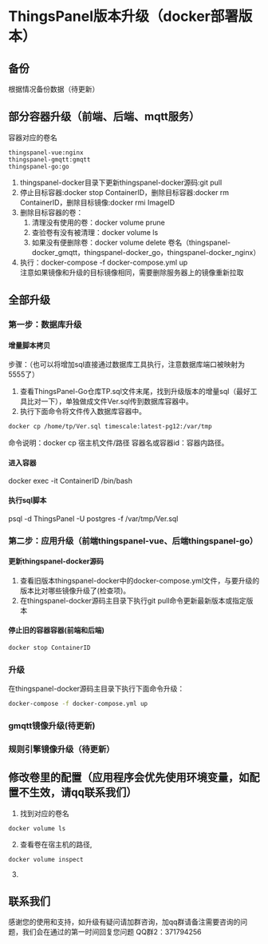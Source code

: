 # ThingsPanel版本升级（docker部署版本）
## 备份

根据情况备份数据（待更新）

## 部分容器升级（前端、后端、mqtt服务）
容器对应的卷名
```
thingspanel-vue:nginx
thingspanel-gmqtt:gmqtt
thingspanel-go:go
```
1. thingspanel-docker目录下更新thingspanel-docker源码:git pull
2. 停止目标容器:docker stop ContainerID，删除目标容器:docker rm ContainerID，删除目标镜像:docker rmi ImageID
3. 删除目标容器的卷：
   1. 清理没有使用的卷：docker volume prune
   2. 查验卷有没有被清理：docker volume ls
   3. 如果没有便删除卷：docker volume delete 卷名（thingspanel-docker_gmqtt，thingspanel-docker_go，thingspanel-docker_nginx）
4. 执行：docker-compose -f docker-compose.yml up  
   注意如果镜像和升级的目标镜像相同，需要删除服务器上的镜像重新拉取
## 全部升级
### 第一步：数据库升级

#### 增量脚本拷贝

步骤：（也可以将增加sql直接通过数据库工具执行，注意数据库端口被映射为5555了）

1. 查看ThingsPanel-Go仓库TP.sql文件末尾，找到升级版本的增量sql（最好工具比对一下），单独做成文件Ver.sql传到数据库容器中。
2. 执行下面命令将文件传入数据库容器中。

```bash
docker cp /home/tp/Ver.sql timescale:latest-pg12:/var/tmp
```

命令说明：docker cp 宿主机文件/路径 容器名或容器id：容器内路径。

#### 进入容器

docker exec -it ContainerID /bin/bash

#### 执行sql脚本

psql -d ThingsPanel -U postgres -f /var/tmp/Ver.sql

### 第二步：应用升级（前端thingspanel-vue、后端thingspanel-go）

#### 更新thingspanel-docker源码

1. 查看旧版本thingspanel-docker中的docker-compose.yml文件，与要升级的版本比对哪些镜像升级了(检查项)。
1. 在thingspanel-docker源码主目录下执行git pull命令更新最新版本或指定版本

#### 停止旧的容器容器(前端和后端)

```bash
docker stop ContainerID
```

### 升级

在thingspanel-docker源码主目录下执行下面命令升级：

```bash
docker-compose -f docker-compose.yml up
```

### gmqtt镜像升级(待更新)

### 规则引擎镜像升级（待更新）

## 修改卷里的配置（应用程序会优先使用环境变量，如配置不生效，请qq联系我们）
1. 找到对应的卷名
```
docker volume ls
```
2. 查看卷在宿主机的路径,
```
docker volume inspect
```
3.
## 联系我们

感谢您的使用和支持，如升级有疑问请加群咨询，加qq群请备注需要咨询的问题，我们会在通过的第一时间回复您问题
QQ群2：371794256
